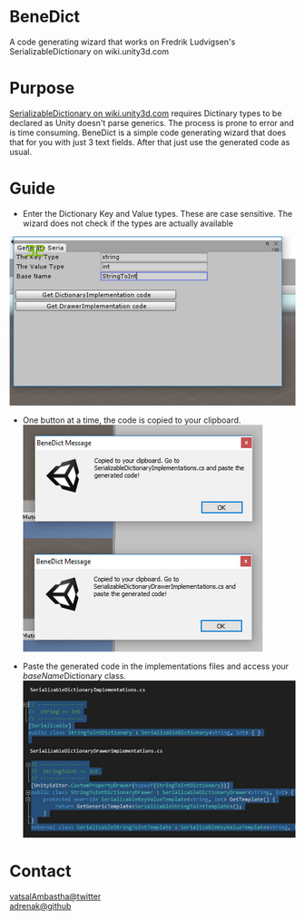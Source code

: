 # BeneDict
A code generating wizard that works on  Fredrik Ludvigsen's SerializableDictionary on wiki.unity3d.com

# Purpose
[SerializableDictionary on wiki.unity3d.com](http://wiki.unity3d.com/index.php/SerializableDictionary) requires Dictinary types to be declared as Unity doesn't parse generics. The process is prone to error and is time consuming. BeneDict is a simple code generating wizard that does that for you with just 3 text fields. After that just use the generated code as usual.

# Guide
- Enter the Dictionary Key and Value types. These are case sensitive. The wizard does not check if the types are actually available

![](https://raw.githubusercontent.com/adrenak/BeneDict/master/git-img/benedict-1.jpg)


- One button at a time, the code is copied to your clipboard.
![](https://raw.githubusercontent.com/adrenak/BeneDict/master/git-img/benedict-2.jpg)
  
  
- Paste the generated code in the implementations files and access your *baseName*Dictionary class.
![](https://raw.githubusercontent.com/adrenak/BeneDict/master/git-img/benedict-3.jpg)

# Contact
[vatsalAmbastha@twitter](https://twitter.com/VatsalAmbastha)  
[adrenak@github](github.com/adrenak)
